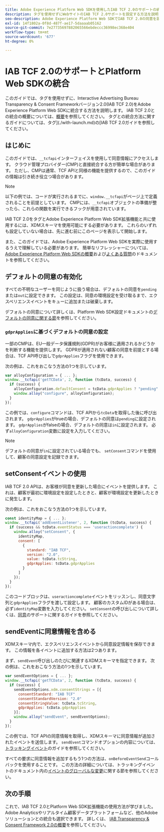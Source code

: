 ```yaml
---
title: Adobe Experience Platform Web SDKを使用したIAB TCF 2.0のサポートの統合
description: タグを使用せずにWebサイトのIAB TCF 2.0サポートを設定する方法を説明します。
seo-description: Adobe Experience Platform Web SDKでIAB TCF 2.0の同意を設定する方法を説明します
exl-id: 14f1802a-0f8d-487f-ae17-5daaaab05162
source-git-commit: 7e27735697882065566ebdeccc36998ec368e404
workflow-type: tm+mt
source-wordcount: '677'
ht-degree: 0%

---
```


# IAB TCF 2.0のサポートとPlatform Web SDKの統合

このガイドでは、タグを使用せずに、Interactive Advertising Bureau Transparency &amp; Consent Frameworkバージョン2.0(IAB TCF 2.0)をAdobe Experience Platform Web SDKに統合する方法を説明します。 IAB TCF 2.0との統合の概要については、[概要](./overview.md)を参照してください。 タグとの統合方法に関するガイドについては、タグ](./with-launch.md)の[IAB TCF 2.0ガイドを参照してください。

## はじめに

このガイドでは、`__tcfapi`インターフェイスを使用して同意情報にアクセスします。 クラウド管理プロバイダー(CMP)と直接統合する方が簡単な場合があります。 ただし、CMPは通常、TCF APIと同様の機能を提供するので、このガイドの情報は引き続き役立つ場合があります。

>[!NOTE]
>
>以下の例では、コードが実行されるまでに、`window.__tcfapi`がページ上で定義されることを前提としています。 CMPには、`__tcfapi`オブジェクトの準備が整ったら、これらの関数を実行できるフックが用意されています。

IAB TCF 2.0をタグとAdobe Experience Platform Web SDK拡張機能と共に使用するには、XDMスキーマを使用可能にする必要があります。 これらのいずれも設定していない場合は、先に進む前にこのページを表示して開始します。

また、このガイドでは、Adobe Experience Platform Web SDKを実際に使用するうえで理解している必要があります。 簡単なリフレッシャーについては、[Adobe Experience Platform Web SDKの概要](../../home.md)および[よくある質問](../../web-sdk-faq.md)のドキュメントを参照してください。

## デフォルトの同意の有効化

すべての不明なユーザーを同じように扱う場合は、デフォルトの同意を`pending`または`out`に設定できます。 この設定は、同意の環境設定を受け取るまで、エクスペリエンスイベントをキューに追加または破棄します。

デフォルトの同意について詳しくは、Platform Web SDK設定ドキュメントの[デフォルトの同意に関する節](../../fundamentals/configuring-the-sdk.md#default-consent)を参照してください。

### `gdprApplies`に基づくデフォルトの同意の設定

一部のCMPは、EU一般データ保護規則(GDPR)がお客様に適用されるかどうかを判断する機能を提供します。 GDPRが適用されない顧客の同意を前提とする場合は、TCF API呼び出しで`gdprApplies`フラグを使用できます。

次の例は、これをおこなう方法の1つを示しています。

```javascript
var alloyConfiguration = { ... };
window.__tcfapi('getTCData', 2, function (tcData, success) {
  if (success) {
    alloyConfiguration.defaultConsent = tcData.gdprApplies ? "pending" : "in";
    window.alloy("configure", alloyConfiguration);
  }
});
```

この例では、`configure`コマンドは、TCF APIから`tcData`を取得した後に呼び出されます。 `gdprApplies`がtrueの場合、デフォルトの同意は`pending`に設定されます。 `gdprApplies`がfalseの場合、デフォルトの同意は`in`に設定されます。 必ず`alloyConfiguration`変数に設定を入力してください。

>[!NOTE]
>
>デフォルトの同意が`in`に設定されている場合でも、 `setConsent`コマンドを使用して、顧客の同意設定を記録できます。

## setConsentイベントの使用

IAB TCF 2.0 APIは、お客様が同意を更新した場合にイベントを提供します。 これは、顧客が最初に環境設定を設定したときと、顧客が環境設定を更新したときに発生します。

次の例は、これをおこなう方法の1つを示しています。

```javascript
const identityMap = { ... };
window.__tcfapi('addEventListener', 2, function (tcData, success) {
  if (success && tcData.eventStatus === 'useractioncomplete') {
    window.alloy("setConsent", {
      identityMap,
      consent: [
        {
          standard: "IAB TCF",
          version: "2.0",
          value: tcData.tcString,
          gdprApplies: tcData.gdprApplies
        }
      ]
    });
  }
});
```

このコードブロックは、`useractioncomplete`イベントをリッスンし、同意文字列と`gdprApplies`フラグを渡して設定します。 顧客のカスタムIDがある場合は、必ず`identityMap`変数を入力してください。 `setConsent`の呼び出しについて詳しくは、[同意](../../consent/supporting-consent.md)のサポートに関するガイドを参照してください。

## sendEventに同意情報を含める

XDMスキーマ内で、エクスペリエンスイベントから同意設定情報を保存できます。 この情報を各イベントに追加する方法は2つあります。

まず、`sendEvent`呼び出しのたびに関連するXDMスキーマを指定できます。 次の例は、これをおこなう方法の1つを示しています。

```javascript
var sendEventOptions = { ... };
window.__tcfapi('getTCData', 2, function (tcData, success) {
  if (success) {
    sendEventOptions.xdm.consentStrings = [{
      consentStandard: "IAB TCF"
      consentStandardVersion: "2.0"
      consentStringValue: tcData.tcString,
      gdprApplies: tcData.gdprApplies
    }];
    window.alloy("sendEvent", sendEventOptions);
  }
});
```

この例では、TCF APIの同意情報を取得し、XDMスキーマに同意情報が追加されたイベントを送信します。 `sendEvent`コマンドオプションの内容については、[トラッキングイベント](../../fundamentals/tracking-events.md)のガイドを参照してください。

すべての要求に同意情報を追加するもう1つの方法は、`onBeforeEventSend`コールバックを使用することです。 この方法の詳細については、トラッキングイベントのドキュメント内の[イベントのグローバルな変更](../../fundamentals/tracking-events.md#modifying-events-globally)に関する節を参照してください。

## 次の手順

これで、IAB TCF 2.0とPlatform Web SDK拡張機能の使用方法が学びました。Adobe Analyticsやリアルタイム顧客データプラットフォームなど、他のAdobeソリューションとの統合も選択できます。 詳しくは、 [IAB Transparency &amp; Consent Framework 2.0の概要](./overview.md)を参照してください。
